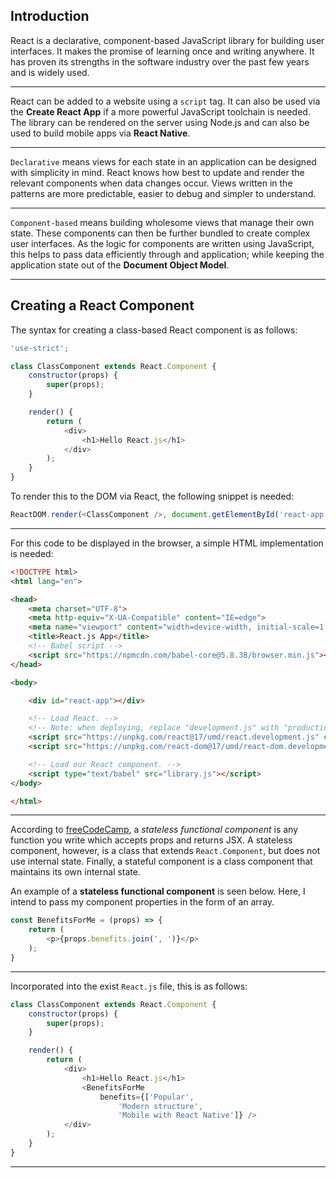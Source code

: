 ## Introduction

React is a declarative, component-based JavaScript library for building user interfaces. It makes the promise of learning once and writing anywhere. It has proven its strengths in the software industry over the past few years and is widely used.

---

React can be added to a website using a `script` tag. It can also be used via the **Create React App** if a more powerful JavaScript toolchain is needed. The library can be rendered on the server using Node.js and can also be used to build mobile apps via **React Native**.

---

`Declarative` means views for each state in an application can be designed with simplicity in mind. React knows how best to update and render the relevant components when data changes occur. Views written in the patterns are more predictable, easier to debug and simpler to understand.

---

`Component-based` means building wholesome views that manage their own state. These components can then be further bundled to create complex user interfaces. As the logic for components are written using JavaScript, this helps to pass data efficiently through and application; while keeping the application state out of the **Document Object Model**.

---

## Creating a React Component

The syntax for creating a class-based React component is as follows:

```js
'use-strict';

class ClassComponent extends React.Component {
    constructor(props) {
        super(props);
    }

    render() {
        return (
            <div>
                <h1>Hello React.js</h1>
            </div>
        );
    }
}
```

To render this to the DOM via React, the following snippet is needed:

```js
ReactDOM.render(<ClassComponent />, document.getElementById('react-app'));
```

---

For this code to be displayed in the browser, a simple HTML implementation is needed:

```html
<!DOCTYPE html>
<html lang="en">

<head>
    <meta charset="UTF-8">
    <meta http-equiv="X-UA-Compatible" content="IE=edge">
    <meta name="viewport" content="width=device-width, initial-scale=1.0">
    <title>React.js App</title>
    <!-- Babel script -->
    <script src="https://npmcdn.com/babel-core@5.8.38/browser.min.js"></script>
</head>

<body>

    <div id="react-app"></div>

    <!-- Load React. -->
    <!-- Note: when deploying, replace "development.js" with "production.min.js". -->
    <script src="https://unpkg.com/react@17/umd/react.development.js" crossorigin></script>
    <script src="https://unpkg.com/react-dom@17/umd/react-dom.development.js" crossorigin></script>

    <!-- Load our React component. -->
    <script type="text/babel" src="library.js"></script>
</body>

</html>
```

---

According to [freeCodeCamp](https://www.freecodecamp.org/learn/front-end-libraries/#react), a _stateless functional component_ is any function you write which accepts props and returns JSX. A stateless component, however, is a class that extends `React.Component`, but does not use internal state. Finally, a stateful component is a class component that maintains its own internal state.

An example of a **stateless functional component** is seen below. Here, I intend to pass my component properties in the form of an array.

```js
const BenefitsForMe = (props) => {
    return (
        <p>{props.benefits.join(', ')}</p>
    );
}
```

---

Incorporated into the exist `React.js` file, this is as follows:

```js
class ClassComponent extends React.Component {
    constructor(props) {
        super(props);
    }

    render() {
        return (
            <div>
                <h1>Hello React.js</h1>
                <BenefitsForMe 
                    benefits={['Popular', 
                        'Modern structure', 
                        'Mobile with React Native']} />
            </div>
        );
    }
}
```

---